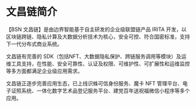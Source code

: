 <!--
order: 1
-->

# 文昌链简介


【BSN 文昌链】是由边界智能基于自主研发的企业级联盟链产品 IRITA 开发，以区块链跨链、隐私计算及大数据分析技术为核心，安全可控、符合国密标准，支持下一代分布式商业系统。

文昌链有完善的 SDK（包括NFT、大数据隐私保护、跨链服务调用等模块）及运维工具支持，在性能、安全可靠性、认证及权限、可维护性、可扩展性和运维监控等多方面都满足企业级应用需求。

文昌链正逐步完善应用生态，已上线识蛛可信身份服务、魔卡 NFT 管理平台、电子证照系统、一体化数字艺术品登记服务平台、建党百年送祝福微信小程序等多个应用。

